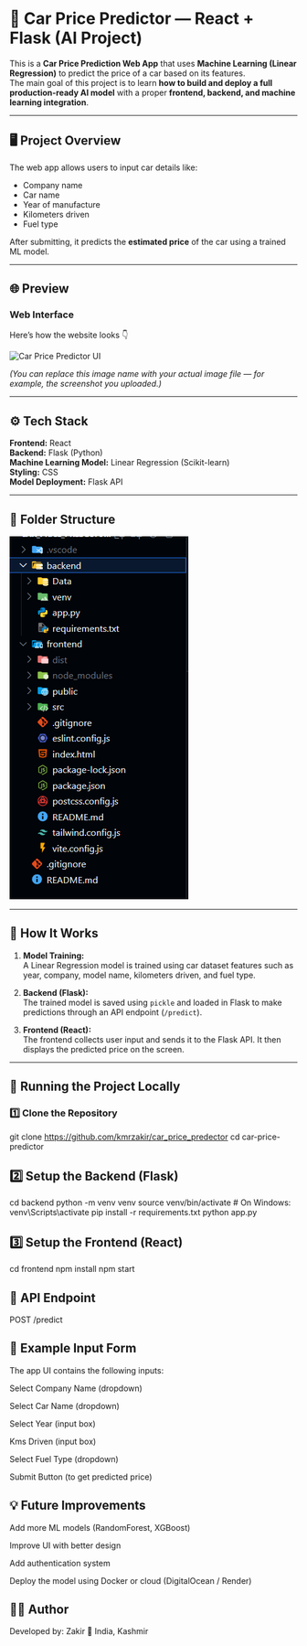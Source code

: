 # 🚗 Car Price Predictor — React + Flask (AI Project)

This is a **Car Price Prediction Web App** that uses **Machine Learning (Linear Regression)** to predict the price of a car based on its features.  
The main goal of this project is to learn **how to build and deploy a full production-ready AI model** with a proper **frontend, backend, and machine learning integration**.

---

## 🖥️ Project Overview

The web app allows users to input car details like:
- Company name  
- Car name  
- Year of manufacture  
- Kilometers driven  
- Fuel type  

After submitting, it predicts the **estimated price** of the car using a trained ML model.

---

## 🌐 Preview

### Web Interface
Here’s how the website looks 👇  

![Car Price Predictor UI](./frontend/public/ui-preview.png)

*(You can replace this image name with your actual image file — for example, the screenshot you uploaded.)*

---

## ⚙️ Tech Stack

**Frontend:** React  
**Backend:** Flask (Python)  
**Machine Learning Model:** Linear Regression (Scikit-learn)  
**Styling:** CSS  
**Model Deployment:** Flask API  

---

## 📂 Folder Structure

![Car Price Predictor UI](./folder_structure.png)

---

## 🧠 How It Works

1. **Model Training:**  
   A Linear Regression model is trained using car dataset features such as year, company, model name, kilometers driven, and fuel type.

2. **Backend (Flask):**  
   The trained model is saved using `pickle` and loaded in Flask to make predictions through an API endpoint (`/predict`).

3. **Frontend (React):**  
   The frontend collects user input and sends it to the Flask API. It then displays the predicted price on the screen.

---

## 🚀 Running the Project Locally

### 1️⃣ Clone the Repository

git clone https://github.com/kmrzakir/car_price_predector
cd car-price-predictor

## 2️⃣ Setup the Backend (Flask)

cd backend
python -m venv venv
source venv/bin/activate     # On Windows: venv\Scripts\activate
pip install -r requirements.txt
python app.py

## 3️⃣ Setup the Frontend (React)

cd frontend
npm install
npm start

## 📡 API Endpoint

POST /predict

## 📸 Example Input Form

The app UI contains the following inputs:

Select Company Name (dropdown)

Select Car Name (dropdown)

Select Year (input box)

Kms Driven (input box)

Select Fuel Type (dropdown)

Submit Button (to get predicted price)

## 💡 Future Improvements

Add more ML models (RandomForest, XGBoost)

Improve UI with better design

Add authentication system

Deploy the model using Docker or cloud (DigitalOcean / Render)

## 🧑‍💻 Author

Developed by: Zakir
📍 India, Kashmir
